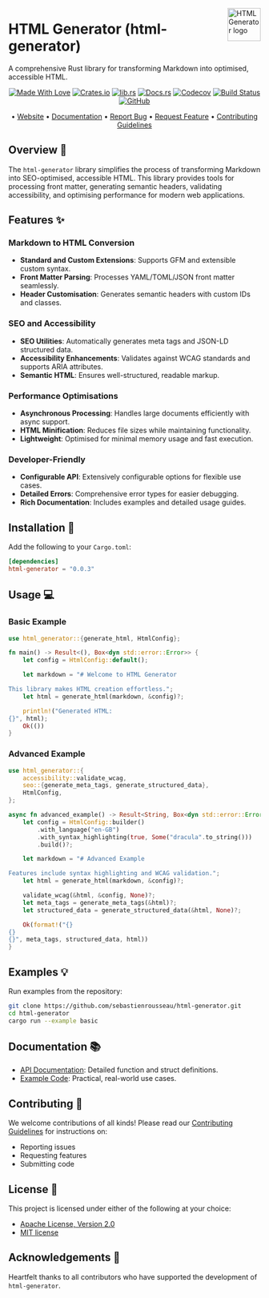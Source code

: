 
<!-- markdownlint-disable MD033 MD041 -->
<img src="https://kura.pro/html-generator/images/logos/html-generator.svg"
alt="HTML Generator logo" height="66" align="right" />
<!-- markdownlint-enable MD033 MD041 -->

# HTML Generator (html-generator)

A comprehensive Rust library for transforming Markdown into optimised, accessible HTML.

<!-- markdownlint-disable MD033 MD041 -->
<center>
<!-- markdownlint-enable MD033 MD041 -->

[![Made With Love][made-with-rust]][08] [![Crates.io][crates-badge]][03] [![lib.rs][libs-badge]][01] [![Docs.rs][docs-badge]][04] [![Codecov][codecov-badge]][06] [![Build Status][build-badge]][07] [![GitHub][github-badge]][09]

• [Website][00] • [Documentation][04] • [Report Bug][02] • [Request Feature][02] • [Contributing Guidelines][05]

<!-- markdownlint-disable MD033 MD041 -->
</center>
<!-- markdownlint-enable MD033 MD041 -->

## Overview 🎯

The `html-generator` library simplifies the process of transforming Markdown into SEO-optimised, accessible HTML. This library provides tools for processing front matter, generating semantic headers, validating accessibility, and optimising performance for modern web applications.

## Features ✨

### Markdown to HTML Conversion

- **Standard and Custom Extensions**: Supports GFM and extensible custom syntax.
- **Front Matter Parsing**: Processes YAML/TOML/JSON front matter seamlessly.
- **Header Customisation**: Generates semantic headers with custom IDs and classes.

### SEO and Accessibility

- **SEO Utilities**: Automatically generates meta tags and JSON-LD structured data.
- **Accessibility Enhancements**: Validates against WCAG standards and supports ARIA attributes.
- **Semantic HTML**: Ensures well-structured, readable markup.

### Performance Optimisations

- **Asynchronous Processing**: Handles large documents efficiently with async support.
- **HTML Minification**: Reduces file sizes while maintaining functionality.
- **Lightweight**: Optimised for minimal memory usage and fast execution.

### Developer-Friendly

- **Configurable API**: Extensively configurable options for flexible use cases.
- **Detailed Errors**: Comprehensive error types for easier debugging.
- **Rich Documentation**: Includes examples and detailed usage guides.

## Installation 🚀

Add the following to your `Cargo.toml`:

```toml
[dependencies]
html-generator = "0.0.3"
```

## Usage 💻

### Basic Example

```rust
use html_generator::{generate_html, HtmlConfig};

fn main() -> Result<(), Box<dyn std::error::Error>> {
    let config = HtmlConfig::default();

    let markdown = "# Welcome to HTML Generator

This library makes HTML creation effortless.";
    let html = generate_html(markdown, &config)?;

    println!("Generated HTML:
{}", html);
    Ok(())
}
```

### Advanced Example

```rust
use html_generator::{
    accessibility::validate_wcag,
    seo::{generate_meta_tags, generate_structured_data},
    HtmlConfig,
};

async fn advanced_example() -> Result<String, Box<dyn std::error::Error>> {
    let config = HtmlConfig::builder()
        .with_language("en-GB")
        .with_syntax_highlighting(true, Some("dracula".to_string()))
        .build()?;

    let markdown = "# Advanced Example

Features include syntax highlighting and WCAG validation.";
    let html = generate_html(markdown, &config)?;

    validate_wcag(&html, &config, None)?;
    let meta_tags = generate_meta_tags(&html)?;
    let structured_data = generate_structured_data(&html, None)?;

    Ok(format!("{}
{}
{}", meta_tags, structured_data, html))
}
```

## Examples 💡

Run examples from the repository:

```bash
git clone https://github.com/sebastienrousseau/html-generator.git
cd html-generator
cargo run --example basic
```

## Documentation 📚

- [API Documentation][04]: Detailed function and struct definitions.
- [Example Code](https://github.com/sebastienrousseau/html-generator/tree/main/examples): Practical, real-world use cases.

## Contributing 🤝

We welcome contributions of all kinds! Please read our [Contributing Guidelines][05] for instructions on:

- Reporting issues
- Requesting features
- Submitting code

## License 📜

This project is licensed under either of the following at your choice:

- [Apache License, Version 2.0][10]
- [MIT license][11]

## Acknowledgements 🙏

Heartfelt thanks to all contributors who have supported the development of `html-generator`.

[00]: https://html-generator.co
[01]: https://lib.rs/crates/html-generator
[02]: https://github.com/sebastienrousseau/html-generator/issues
[03]: https://crates.io/crates/html-generator
[04]: https://docs.rs/html-generator
[05]: https://github.com/sebastienrousseau/html-generator/blob/main/CONTRIBUTING.md
[06]: https://codecov.io/gh/sebastienrousseau/html-generator
[07]: https://github.com/sebastienrousseau/html-generator/actions?query=branch%3Amain
[08]: https://www.rust-lang.org/
[09]: https://github.com/sebastienrousseau/html-generator
[10]: https://www.apache.org/licenses/LICENSE-2.0
[11]: https://opensource.org/licenses/MIT

[build-badge]: https://img.shields.io/github/actions/workflow/status/sebastienrousseau/html-generator/release.yml?branch=main&style=for-the-badge&logo=github

[codecov-badge]: https://img.shields.io/codecov/c/github/sebastienrousseau/html-generator?style=for-the-badge&token=Q9KJ6XXL67&logo=codecov
[crates-badge]: https://img.shields.io/crates/v/html-generator.svg?style=for-the-badge&color=fc8d62&logo=rust
[docs-badge]: https://img.shields.io/badge/docs.rs-html--generator-66c2a5?style=for-the-badge&labelColor=555555&logo=docs.rs
[github-badge]: https://img.shields.io/badge/github-sebastienrousseau/html--generator-8da0cb?style=for-the-badge&labelColor=555555&logo=github
[libs-badge]: https://img.shields.io/badge/lib.rs-v0.0.3-orange.svg?style=for-the-badge
[made-with-rust]: https://img.shields.io/badge/rust-f04041?style=for-the-badge&labelColor=c0282d&logo=rust
